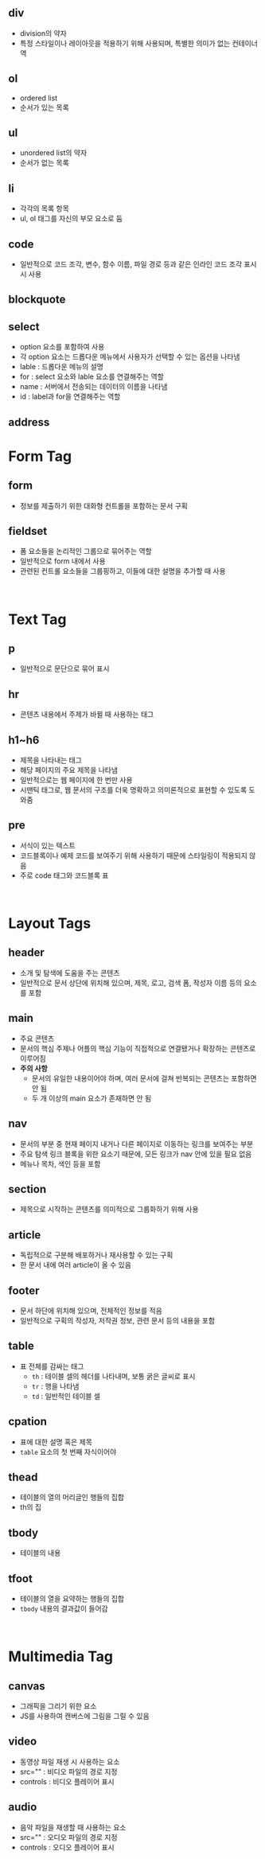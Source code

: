## div
- division의 약자
- 특정 스타일이나 레이아웃을 적용하기 위해 사용되며, 특별한 의미가 없는 컨테이너 역

## ol
- ordered list
- 순서가 있는 목록

## ul
- unordered list의 약자
- 순서가 없는 목록

## li
- 각각의 목록 항목
- ul, ol 태그를 자신의 부모 요소로 둠

## code
- 일반적으로 코드 조각, 변수, 함수 이름, 파일 경로 등과 같은 인라인 코드 조각 표시 시 사용

## blockquote

## select
- option 요소를 포함하여 사용
- 각 option 요소는 드롭다운 메뉴에서 사용자가 선택할 수 있는 옵션을 나타냄
- lable : 드롭다운 메뉴의 설명
- for : select 요소와 lable 요소를 연결해주는 역할
- name : 서버에서 전송되는 데이터의 이름을 나타냄
- id : label과 for을 연결해주는 역할

## address

# Form Tag
## form
- 정보를 제출하기 위한 대화형 컨트롤을 포함하는 문서 구획

## fieldset
- 폼 요소들을 논리적인 그룹으로 묶어주는 역할
- 일반적으로 form 내에서 사용
- 관련된 컨트롤 요소들을 그룹핑하고, 이들에 대한 설명을 추가할 때 사용

<br/>

# Text Tag
## p
- 일반적으로 문단으로 묶어 표시

## hr
- 콘텐츠 내용에서 주제가 바뀔 때 사용하는 태그

## h1~h6
- 제목을 나타내는 태그
- 해당 페이지의 주요 제목을 나타냄
- 일반적으로는 웹 페이지에 한 번만 사용
- 시맨틱 태그로, 웹 문서의 구조를 더욱 명확하고 의미론적으로 표현할 수 있도록 도와줌

## pre
- 서식이 있는 텍스트
- 코드블록이나 예제 코드를 보여주기 위해 사용하기 때문에 스타일링이 적용되지 않음
- 주로 code 태그와 코드블록 표

<br/>

# Layout Tags
## header
- 소개 및 탐색에 도움을 주는 콘텐츠
- 일반적으로 문서 상단에 위치해 있으며, 제목, 로고, 검색 폼, 작성자 이름 등의 요소를 포함

## main
- 주요 콘텐츠
- 문서의 핵심 주제나 어플의 핵심 기능이 직접적으로 연결됐거나 확장하는 콘텐츠로 이루어짐
- **주의 사항**
  - 문서의 유일한 내용이어야 하며, 여러 문서에 걸쳐 반복되는 콘텐츠는 포함하면 안 됨
  - 두 개 이상의 main 요소가 존재하면 안 됨

## nav
- 문서의 부분 중 현재 페이지 내거나 다른 페이지로 이동하는 링크를 보여주는 부분
- 주요 탐색 링크 블록을 위한 요소기 때문에, 모든 링크가 nav 안에 있을 필요 없음 
- 메뉴나 목차, 색인 등을 포함

## section
- 제목으로 시작하는 콘텐츠를 의미적으로 그룹화하기 위해 사용

## article
- 독립적으로 구분해 배포하거나 재사용할 수 있는 구획
- 한 문서 내에 여러 article이 올 수 있음

## footer
- 문서 하단에 위치해 있으며, 전체적인 정보를 적음
- 일반적으로 구획의 작성자, 저작권 정보, 관련 문서 등의 내용을 포함

## table
- 표 전체를 감싸는 태그
  - `th` : 테이블 셀의 헤더를 나타내며, 보통 굵은 글씨로 표시
  - `tr` : 행을 나타냄
  - `td` : 일반적인 테이블 셀

## cpation
- 표에 대한 설명 혹은 제목
- `table` 요소의 첫 번째 자식이어야 

## thead
- 테이블의 열의 머리글인 행들의 집합
- th의 집

## tbody
- 테이블의 내용

## tfoot
- 테이블의 열을 요약하는 행들의 집합
- `tbody` 내용의 결과값이 들어감 

<br/>

# Multimedia Tag
## canvas
- 그래픽을 그리기 위한 요소
- JS를 사용하여 캔버스에 그림을 그릴 수 있음

## video
- 동영상 파일 재생 시 사용하는 요소
- src="" : 비디오 파일의 경로 지정
- controls : 비디오 플레이어 표시

## audio
- 음악 파일을 재생할 때 사용하는 요소
- src="" : 오디오 파일의 경로 지정
- controls : 오디오 플레이어 표시

